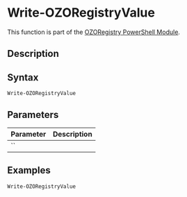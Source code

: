 # Write-OZORegistryValue
This function is part of the [OZORegistry PowerShell Module](../README.md).

## Description


## Syntax
```
Write-OZORegistryValue
```

## Parameters
|Parameter|Description|
|---------|-----------|
|``||

## Examples
```powershell
Write-OZORegistryValue
```
